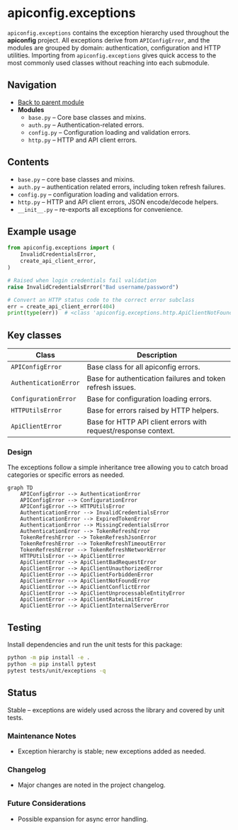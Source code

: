 # apiconfig.exceptions

`apiconfig.exceptions` contains the exception hierarchy used throughout the
**apiconfig** project. All exceptions derive from `APIConfigError`, and the
modules are grouped by domain: authentication, configuration and HTTP utilities.
Importing from `apiconfig.exceptions` gives quick access to the most commonly
used classes without reaching into each submodule.

## Navigation
- [Back to parent module](../README.md)
- **Modules**
  - `base.py` – Core base classes and mixins.
  - `auth.py` – Authentication-related errors.
  - `config.py` – Configuration loading and validation errors.
  - `http.py` – HTTP and API client errors.

## Contents
- `base.py` – core base classes and mixins.
- `auth.py` – authentication related errors, including token refresh failures.
- `config.py` – configuration loading and validation errors.
- `http.py` – HTTP and API client errors, JSON encode/decode helpers.
- `__init__.py` – re-exports all exceptions for convenience.

## Example usage
```python
from apiconfig.exceptions import (
    InvalidCredentialsError,
    create_api_client_error,
)

# Raised when login credentials fail validation
raise InvalidCredentialsError("Bad username/password")

# Convert an HTTP status code to the correct error subclass
err = create_api_client_error(404)
print(type(err))  # <class 'apiconfig.exceptions.http.ApiClientNotFoundError'>
```

## Key classes
| Class | Description |
| ----- | ----------- |
| `APIConfigError` | Base class for all apiconfig errors. |
| `AuthenticationError` | Base for authentication failures and token refresh issues. |
| `ConfigurationError` | Base for configuration loading errors. |
| `HTTPUtilsError` | Base for errors raised by HTTP helpers. |
| `ApiClientError` | Base for HTTP API client errors with request/response context. |

### Design
The exceptions follow a simple inheritance tree allowing you to catch broad
categories or specific errors as needed.

```mermaid
graph TD
    APIConfigError --> AuthenticationError
    APIConfigError --> ConfigurationError
    APIConfigError --> HTTPUtilsError
    AuthenticationError --> InvalidCredentialsError
    AuthenticationError --> ExpiredTokenError
    AuthenticationError --> MissingCredentialsError
    AuthenticationError --> TokenRefreshError
    TokenRefreshError --> TokenRefreshJsonError
    TokenRefreshError --> TokenRefreshTimeoutError
    TokenRefreshError --> TokenRefreshNetworkError
    HTTPUtilsError --> ApiClientError
    ApiClientError --> ApiClientBadRequestError
    ApiClientError --> ApiClientUnauthorizedError
    ApiClientError --> ApiClientForbiddenError
    ApiClientError --> ApiClientNotFoundError
    ApiClientError --> ApiClientConflictError
    ApiClientError --> ApiClientUnprocessableEntityError
    ApiClientError --> ApiClientRateLimitError
    ApiClientError --> ApiClientInternalServerError
```

## Testing
Install dependencies and run the unit tests for this package:
```bash
python -m pip install -e .
python -m pip install pytest
pytest tests/unit/exceptions -q
```

## Status
Stable – exceptions are widely used across the library and covered by unit
tests.

### Maintenance Notes
- Exception hierarchy is stable; new exceptions added as needed.

### Changelog
- Major changes are noted in the project changelog.

### Future Considerations
- Possible expansion for async error handling.

